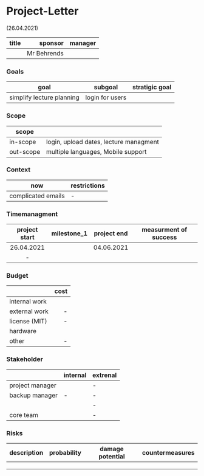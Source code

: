 # Project-Letter
(26.04.2021)

| title |     sponsor | manager |
| :---- | ----------: | ------- |
|       | Mr Behrends |         |

### Goals
| goal                      | subgoal         | stratigic goal |
| ------------------------- | --------------- | -------------- |
| simplify lecture planning | login for users |                |


### Scope
| scope     |                                        |
| --------- | -------------------------------------- |
| in-scope  | login, upload dates, lecture managment |
| out-scope | multiple languages, Mobile support     |

### Context
| now                | restrictions |
| ------------------ | ------------ |
| complicated emails | -            |


### Timemanagment
| project start | milestone_1 | project end | measurment of success |
|:-------------:|:-----------:|:-----------:|:---------------------:|
| 26.04.2021    |             | 04.06.2021  |                       |
| -             |             |             |                       |


### Budget
|               | cost |
| ------------- | ---: |
| internal work |      |
| external work |    - |
| license (MIT) |    - |
| hardware      |      |
| other         |    - |

### Stakeholder
|                 | internal | extrenal |
| :-------------- | -------- | -------- |
| project manager |          | -        |
| backup manager  | -        | -        |
|                 |          | -        |
| core team       |          | -        |

### Risks
| description | probability | damage potential | countermeasures |
| ----------- | ----------- | ---------------- | --------------- |
|             |             |                  |                 |
|             |             |                  |                 |
|             |             |                  |                 |
